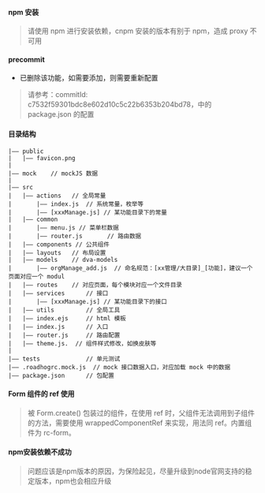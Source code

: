 #### npm 安装

> 请使用 npm 进行安装依赖，cnpm 安装的版本有别于 npm，造成 proxy 不可用

#### precommit

- 已删除该功能，如需要添加，则需要重新配置

> 请参考：commitId: c7532f59301bdc8e602d10c5c22b6353b204bd78，中的 package.json 的配置

#### 目录结构

```
|—— public
|	|—— favicon.png
|
|—— mock	// mockJS 数据
|
|—— src
|	|—— actions	  // 全局常量
|   	|—— index.js  // 系统常量，枚举等
|    	|—— [xxxManage.js] // 某功能目录下的常量
|	|—— common
|		|—— menu.js	// 菜单栏数据
|		|—— router.js		// 路由数据
|	|—— components // 公共组件
|	|—— layouts	  // 布局设置
|	|—— models	  // dva-models
|		|—— orgManage_add.js  // 命名规范：[xx管理/大目录]_[功能]，建议一个页面对应一个 modul
|	|—— routes	  // 对应页面，每个模块对应一个文件目录
|	|—— services	  // 接口
|    	|—— [xxxManage.js] // 某功能目录下的接口
|	|—— utils		  // 全局工具
|	|—— index.ejs	  // html 模板
|	|—— index.js	  // 入口
|	|—— router.js	  // 路由配置
|	|—— theme.js.  // 组件样式修改，如换皮肤等
|
|—— tests			  // 单元测试
|—— .roadhogrc.mock.js  // mock 接口数据入口，对应加载 mock 中的数据
|—— package.json	  // 包配置
```
#### Form 组件的 ref 使用

> 被 Form.create() 包装过的组件，在使用 ref 时，父组件无法调用到子组件的方法，需要使用 wrappedComponentRef 来实现，用法同 ref。内置组件为 rc-form。

#### npm安装依赖不成功
> 问题应该是npm版本的原因，为保险起见，尽量升级到node官网支持的稳定版本，npm也会相应升级